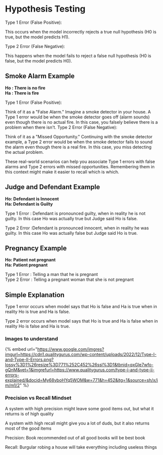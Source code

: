 # Hypothesis Testing

Type 1 Error (False Positive):

This occurs when the model incorrectly rejects a true null hypothesis (H0 is true, but the model predicts H1).

Type 2 Error (False Negative):

This happens when the model fails to reject a false null hypothesis (H0 is false, but the model predicts H0).

## Smoke Alarm Example

**Ho : There is no fire**\
**Ha : There is fire**

Type 1 Error (False Positive):

Think of it as a "False Alarm." Imagine a smoke detector in your house. A Type 1 error would be when the smoke detector goes off (alarm sounds) even though there is no actual fire. In this case, you falsely believe there is a problem when there isn't. Type 2 Error (False Negative):

Think of it as a "Missed Opportunity." Continuing with the smoke detector example, a Type 2 error would be when the smoke detector fails to sound the alarm even though there is a real fire. In this case, you miss detecting the actual problem.

These real-world scenarios can help you associate Type 1 errors with false alarms and Type 2 errors with missed opportunities. Remembering them in this context might make it easier to recall which is which.

## Judge and Defendant Example

**Ho: Defendant is Innocent**\
**Ha: Defendant is Guilty**

Type 1 Error : Defendant is pronounced guilty, when in reality he is not guilty. In this case Ho was actually true but Judge said Ho is false.

Type 2 Error :Defendant is pronounced innocent, when in reality he was guilty. In this case Ho was actually false but Judge said Ho is true.

## Pregnancy Example

**Ho: Patient not pregnant**\
**Ha: Patient pregnant**

Type 1 Error : Telling a man that he is pregnant\
Type 2 Error : Telling a pregnant woman that she is not pregnant

## Simple Explanation

Type 1 error occurs when model says that Ho is false and Ha is true when in reality Ho is true and Ha is false.

Type 2 error occurs when model says that Ho is true and Ha is false when in reality Ho is false and Ha is true.

### Images to understand

{% embed url="https://www.google.com/imgres?imgurl=https://cdn1.qualitygurus.com/wp-content/uploads/2022/12/Type-I-and-Type-II-Errors.png?lossy%3D1%26resize%3D771%252C452%26ssl%3D1&tbnid=qxGle7wfo-gQnM&vet=1&imgrefurl=https://www.qualitygurus.com/type-i-and-type-ii-errors-explained/&docid=My68vboHYq5WOM&w=771&h=452&itg=1&source=sh/x/im/m1/2" %}

### Precision vs Recall Mindset

A system with high precision might leave some good items out, but what it returns is of high quality

A system with high recall might give you a lot of duds, but it also returns most of the good items



Precision: Book recommended out of all good books will be best book

Recall: Burgular robing a house will take everything including useless things
